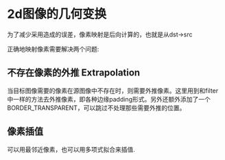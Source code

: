 # 2d图像的几何变换
为了减少采用造成的误差，像素映射是后向计算的，也就是从dst->src

正确地映射像素需要解决两个问题:
## 不存在像素的外推 Extrapolation 
当目标图像需要的像素在源图像中不存在时，则需要外推像素。这里用到和filter中一样的方法去外推像素，即各种边缘padding形式。另外还额外添加了一个BORDER_TRANSPARENT，可以跳过不处理那些需要外推的位置。
## 像素插值
可以用最邻近像素，也可以用多项式拟合来插值.